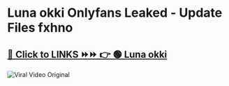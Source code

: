 
 # Luna okki Onlyfans Leaked - Update Files fxhno

## <h2><a href="https://clipsfans.com/Luna_okki&ref=git">🔗 Click to LINKS ⏩⏩ 👉 🟢 Luna okki </a></h2>

<a href="https://clipsfans.com/Luna_okki&ref=git" rel="nofollow" data-target="animated-image.originalLink"><img src="https://i.ibb.co.com/xMMVF88/686577567.gif" alt="Viral Video Original" style="max-width: 100%; display: inline-block;" data-target="animated-image.originalImage"></a>

